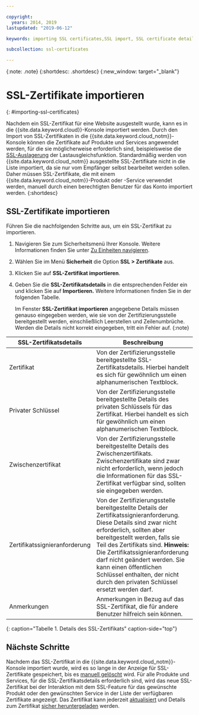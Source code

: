 ```yaml
---

copyright:
  years: 2014, 2019
lastupdated: "2019-06-12"

keywords: importing SSL certificates,SSL import, SSL certificate details

subcollection: ssl-certificates

---
```


{:note: .note}
{:shortdesc: .shortdesc}
{:new_window: target="_blank"}

# SSL-Zertifikate importieren
{: #importing-ssl-certificates}

Nachdem ein SSL-Zertifikat für eine Website ausgestellt wurde, kann es in die {{site.data.keyword.cloud}}-Konsole importiert werden. Durch den Import von SSL-Zertifikaten in die {{site.data.keyword.cloud_notm}}-Konsole können die Zertifikate auf Produkte und Services angewendet werden, für die sie möglicherweise erforderlich sind, beispielsweise die [SSL-Auslagerung](/docs/infrastructure/local-load-balancer?topic=local-load-balancer-configuring-ssl-offloading-on-a-load-balancer) der Lastausgleichsfunktion. Standardmäßig werden von {{site.data.keyword.cloud_notm}} ausgestellte SSL-Zertifikate nicht in die Liste importiert, da sie nur vom Empfänger selbst bearbeitet werden sollen. Daher müssen SSL-Zertifikate, die mit einem {{site.data.keyword.cloud_notm}}-Produkt oder -Service verwendet werden, manuell durch einen berechtigten Benutzer für das Konto importiert werden.
{:shortdesc}

## SSL-Zertifikate importieren

Führen Sie die nachfolgenden Schritte aus, um ein SSL-Zertifikat zu importieren.

1. Navigieren Sie zum Sicherheitsmenü Ihrer Konsole. Weitere Informationen finden Sie unter [Zu Einheiten navigieren](/docs/infrastructure/ssl-certificates?topic=virtual-servers-navigating-devices).
2. Wählen Sie im Menü **Sicherheit** die Option **SSL > Zertifikate** aus.
3. Klicken Sie auf **SSL-Zertifikat importieren**.
4. Geben Sie die **SSL-Zertifikatsdetails** in die entsprechenden Felder ein und klicken Sie auf **Importieren.** Weitere Informationen finden Sie in der folgenden Tabelle.

   Im Fenster **SSL-Zertifikat importieren** angegebene Details müssen genauso eingegeben werden, wie sie von der Zertifizierungsstelle bereitgestellt werden, einschließlich Leerstellen und Zeilenumbrüche. Werden die Details nicht korrekt eingegeben, tritt ein Fehler auf.
   {:note}

| SSL-Zertifikatsdetails     | Beschreibung |
| --------------------------- | ----------- |
|Zertifikat                  | Von der Zertifizierungsstelle bereitgestellte SSL-Zertifikatsdetails. Hierbei handelt es sich für gewöhnlich um einen alphanumerischen Textblock.|
|Privater Schlüssel                  | Von der Zertifizierungsstelle bereitgestellte Details des privaten Schlüssels für das Zertifikat. Hierbei handelt es sich für gewöhnlich um einen alphanumerischen Textblock.|
|Zwischenzertifikat     | Von der Zertifizierungsstelle bereitgestellte Details des Zwischenzertifikats. Zwischenzertifikate sind zwar nicht erforderlich, wenn jedoch die Informationen für das SSL-Zertifikat verfügbar sind, sollten sie eingegeben werden.|
|Zertifikatssignieranforderung| Von der Zertifizierungsstelle bereitgestellte Details der Zertifikatssignieranforderung. Diese Details sind zwar nicht erforderlich, sollten aber bereitgestellt werden, falls sie Teil des Zertifikats sind. **Hinweis:** Die Zertifikatssignieranforderung darf nicht geändert werden. Sie kann einen öffentlichen Schlüssel enthalten, der nicht durch den privaten Schlüssel ersetzt werden darf.|
|Anmerkungen                        | Anmerkungen in Bezug auf das SSL-Zertifikat, die für andere Benutzer hilfreich sein können.|
{: caption="Tabelle 1. Details des SSL-Zertifikats" caption-side="top"}

## Nächste Schritte

Nachdem das SSL-Zertifikat in die {{site.data.keyword.cloud_notm}}-Konsole importiert wurde, wird es so lange in der Anzeige für SSL-Zertifikate gespeichert, bis es [manuell gelöscht](/docs/infrastructure/ssl-certificates?topic=ssl-certificates-deleting-ssl-certificates#deleting-ssl-certificates) wird. Für alle Produkte und Services, für die SSL-Zertifikatsdetails erforderlich sind, wird das neue SSL-Zertifikat bei der Interaktion mit dem SSL-Feature für das gewünschte Produkt oder den gewünschten Service in der Liste der verfügbaren Zertifikate angezeigt. Das Zertifikat kann jederzeit [aktualisiert](/docs/infrastructure/ssl-certificates?topic=ssl-certificates-viewing-and-updating-ssl-certificates) und Details zum Zertifikat [sicher heruntergeladen](/docs/infrastructure/ssl-certificates?topic=ssl-certificates-downloading-ssl-certificate-details) werden.
